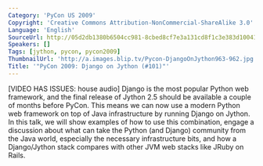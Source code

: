```yaml
---
Category: 'PyCon US 2009'
Copyright: 'Creative Commons Attribution-NonCommercial-ShareAlike 3.0'
Language: 'English'
SourceUrl: http://05d2db1380b6504cc981-8cbed8cf7e3a131cd8f1c3e383d10041.r93.cf2.rackcdn.com/pycon-us-2009/143_pycon-2009-django-on-jython-101.mp4
Speakers: []
Tags: [jython, pycon, pycon2009]
ThumbnailUrl: 'http://a.images.blip.tv/Pycon-DjangoOnJython963-962.jpg'
Title: '"PyCon 2009: Django on Jython (#101)"'
---
```

  
[VIDEO HAS ISSUES: house audio] Django is the most popular Python web
framework, and the final release of Jython 2.5 should be available a couple of
months before PyCon. This means we can now use a modern Python web framework
on top of Java infrastructure by running Django on Jython. In this talk, we
will show examples of how to use this combination, engage a discussion about
what can take the Python (and Django) community from the Java world,
especially the necessary infrastructure bits, and how a Django/Jython stack
compares with other JVM web stacks like JRuby on Rails.

